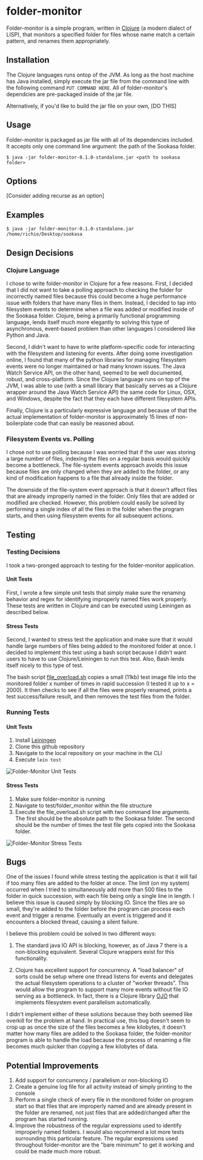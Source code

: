 # folder-monitor

Folder-monitor is a simple program, written in [Clojure](http://clojure.org/) (a modern dialect of LISP), that monitors a specified folder for files whose name match a certain pattern, and renames them appropriately.

## Installation

The Clojure languages runs ontop of the JVM. As long as the host machine has Java installed, simply execute the jar file from the command line with the following command `PUT COMMAND HERE`. All of folder-monitor's dependcies are pre-packaged inside of the jar file.

Alternatively, if you'd like to build the jar file on your own, [DO THIS]

## Usage

Folder-monitor is packaged as jar file with all of its dependencies included. It accepts only one command line argument: the path of the Sookasa folder.

`$ java -jar folder-monitor-0.1.0-standalone.jar <path to sookasa folder>`

## Options

[Consider adding recurse as an option]

## Examples

`$ java -jar folder-monitor-0.1.0-standalone.jar /home/richie/Desktop/sookasa`

## Design Decisions

### Clojure Language

I chose to write folder-monitor in Clojure for a few reasons. First, I decided that I did not want to take a polling approach to checking the folder for incorrectly named files because this could become a huge performance issue with folders that have many files in them. Instead, I decided to tap into filesystem events to determine when a file was added or modified inside of the Sookasa folder. Clojure, being a primarily functional programming language, lends itself much more elegantly to solving this type of asynchronous, event-based problem than other languages I considered like Python and Java.

Second, I didn't want to have to write platform-specific code for interacting with the filesystem and listening for events. After doing some investigation online, I found that many of the python libraries for managing filesystem events were no longer maintained or had many known issues. The Java Watch Service API, on the other hand, seemed to be well documented, robust, and cross-platform. Since the Clojure language runs on top of the JVM, I was able to use (with a small library that basically serves as a Clojure wrapper around the Java Watch Service API) the same code for Linux, OSX, and Windows, despite the fact that they each have different filesystem APIs.

Finally, Clojure is a particularly expressive language and because of that the actual implementation of folder-monitor is approximately 15 lines of non-boilerplate code that can easily be reasoned about.

### Filesystem Events vs. Polling

I chose not to use polling because I was worried that if the user was storing a large number of files, indexing the files on a regular basis would quickly become a bottleneck. The file-system events approach avoids this issue because files are only changed when they are added to the folder, or any kind of modification happens to a file that already inside the folder.

The downside of the file-system event approach is that it doesn't affect files that are already improperly named in the folder. Only files that are added or modified are checked. However, this problem could easily be solved by performing a single index of all the files in the folder when the program starts, and then using filesystem events for all subsequent actions. 

## Testing

### Testing Decisions

I took a two-pronged approach to testing for the folder-monitor application. 

#### Unit Tests

First, I wrote a few simple unit tests that simply make sure the renaming behavior and regex for identifying improperly named files work properly. These tests are written in Clojure and can be executed using Leiningen as described below.

#### Stress Tests

Second, I wanted to stress test the application and make sure that it would handle large numbers of files being added to the monitored folder at once. I decided to implement this test using a bash script because I didn't want users to have to use Clojure/Leiningen to run this test. Also, Bash lends itself nicely to this type of test.

The bash script [file_overload.sh](test/test_files/file_overload.sh) copies a small (11kb) test image file into the monitored folder x number of times in rapid succession (I tested it up to x = 2000). It then checks to see if all the files were properly renamed, prints a test success/failure result, and then removes the test files from the folder.

### Running Tests

#### Unit Tests

1. Install [Leiningen](http://leiningen.org/)
2. Clone this github repository
3. Navigate to the local repository on your machine in the CLI
4. Execute `lein test`

![Folder-Monitor Unit Tests](resources/unit_tests.png)

#### Stress Tests

1. Make sure folder-monitor is running
2. Navigate to test/folder_monitor within the file structure
3. Execute the file_overload.sh script with two command line arguments. The first should be the absolute path to the Sookasa folder. The second should be the number of times the test file gets copied into the Sookasa folder.

![Folder-Monitor Stress Tests](resources/stress_tests.png)

## Bugs

One of the issues I found while stress testing the application is that it will fail if too many files are added to the folder at once. The limit (on my system) occurred when I tried to simultaneously add more than 500 files to the folder in quick succession, with each file being only a single line in length. I believe this issue is caused simply by blocking IO. Since the files are so small, they're added to the folder before the program can process each event and trigger a rename. Eventually an event is triggered and it encounters a blocked thread, causing a silent failure.

I believe this problem could be solved in two different ways:

1. The standard java IO API is blocking, however, as of Java 7 there is a non-blocking equivalent. Several Clojure wrappers exist for this functionality.

2. Clojure has excellent support for concurrency. A "load balancer" of sorts could be setup where one thread listens for events and delegates the actual filesystem operations to a cluster of "worker threads". This would allow the program to support many more events without file IO serving as a bottleneck. In fact, there is a Clojure library [OJO](https://github.com/rplevy/ojo) that implements filesystem event parallelism automatically.

I didn't implement either of these solutions because they both seemed like overkill for the problem at hand. In practical use, this bug doesn't seem to crop up as once the size of the files becomes a few kilobytes, it doesn't matter how many files are added to the Sookasa folder, the folder-monitor program is able to handle the load because the process of renaming a file becomes much quicker than copying a few kilobytes of data.

## Potential Improvements

1. Add support for concurrency / parallelism or non-blocking IO
2. Create a genuine log file for all activity instead of simply printing to the console
3. Perform a single check of every file in the monitored folder on program start so that files that are improperly named and are already present in the folder are renamed, not just files that are added/changed after the program has started running.
4. Improve the robustness of the regular expressions used to identify improperly named folders. I would also recommend a lot more tests surrounding this particular feature. The regular expressions used throughout folder-monitor are the "bare minimum" to get it working and could be made much more robust.